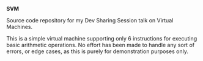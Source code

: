 **SVM**


Source code repository for my Dev Sharing Session talk on Virtual Machines.

This is a simple virtual machine supporting only 6 instructions for executing basic arithmetic operations.
No effort has been made to handle any sort of errors, or edge cases, as this is purely for demonstration purposes only.
